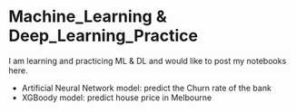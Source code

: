 # Machine_Learning & Deep_Learning_Practice

I am learning and practicing ML & DL and would like to post my notebooks here.

* Artificial Neural Network model: predict the Churn rate of the bank
* XGBoody model: predict house price in Melbourne
